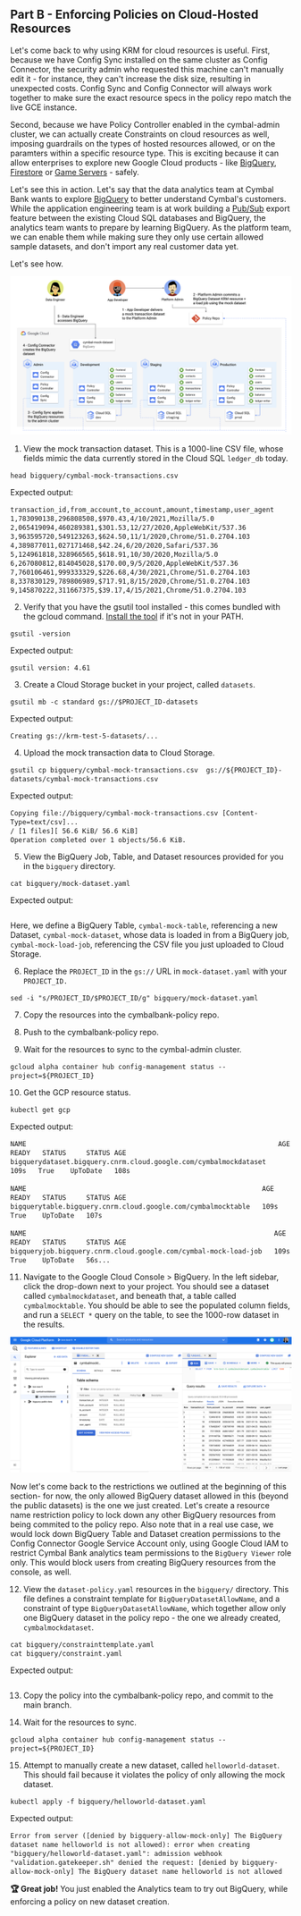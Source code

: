 
## Part B - Enforcing Policies on Cloud-Hosted Resources 

Let's come back to why using KRM for cloud resources is useful. First, because we have Config Sync installed on the same cluster as Config Connector, the security admin who requested this machine can't manually edit it - for instance, they can't increase the disk size, resulting in unexpected costs. Config Sync and Config Connector will always work together to make sure the exact resource specs in the policy repo match the live GCE instance. 

Second, because we have Policy Controller enabled in the cymbal-admin cluster, we can actually create Constraints on cloud resources as well, imposing guardrails on the types of hosted resources allowed, or on the paramters within a specific resource type. This is exciting because it can allow enterprises to explore new Google Cloud products - like [BigQuery](https://cloud.google.com/config-connector/docs/reference/resource-docs/bigquery/bigquerytable), [Firestore](https://cloud.google.com/config-connector/docs/reference/resource-docs/firestore/firestoreindex) or [Game Servers](https://cloud.google.com/config-connector/docs/reference/resource-docs/gameservices/gameservicesrealm) - safely. 

Let's see this in action. Let's say that the data analytics team at Cymbal Bank wants to explore [BigQuery](https://cloud.google.com/bigquery/docs/introduction) to better understand Cymbal's customers. While the application engineering team is at work building a [Pub/Sub](https://cloud.google.com/dataflow/docs/guides/templates/provided-streaming#cloudpubsubsubscriptiontobigquery) export feature between the existing Cloud SQL databases and BigQuery, the analytics team wants to prepare by learning BigQuery. As the platform team, we can enable them while making sure they only use certain allowed sample datasets, and don't import any real customer data yet. 

Let's see how. 

![screenshot](screenshots/bigquery-workflow.jpg)


1. View the mock transaction dataset. This is a 1000-line CSV file, whose fields mimic the data currently stored in the Cloud SQL `ledger_db` today. 

```
head bigquery/cymbal-mock-transactions.csv 
```

Expected output: 

```
transaction_id,from_account,to_account,amount,timestamp,user_agent
1,783090138,296808508,$970.43,4/10/2021,Mozilla/5.0
2,065419094,460289381,$301.53,12/27/2020,AppleWebKit/537.36
3,963595720,549123263,$624.50,11/1/2020,Chrome/51.0.2704.103
4,389877011,027171468,$42.24,6/20/2020,Safari/537.36
5,124961818,328966565,$618.91,10/30/2020,Mozilla/5.0
6,267080812,814045028,$170.00,9/5/2020,AppleWebKit/537.36
7,760106461,999333329,$226.68,4/30/2021,Chrome/51.0.2704.103
8,337830129,789806989,$717.91,8/15/2020,Chrome/51.0.2704.103
9,145870222,311667375,$39.17,4/15/2021,Chrome/51.0.2704.103
```

2. Verify that you have the gsutil tool installed - this comes bundled with the gcloud command. [Install the tool](https://cloud.google.com/storage/docs/gsutil_install) if it's not in your PATH. 

```
gsutil -version 
```

Expected output: 

```
gsutil version: 4.61
```

3. Create a Cloud Storage bucket in your project, called `datasets`. 

```
gsutil mb -c standard gs://$PROJECT_ID-datasets
```

Expected output: 

```
Creating gs://krm-test-5-datasets/...
```

4. Upload the mock transaction data to Cloud Storage. 

```
gsutil cp bigquery/cymbal-mock-transactions.csv  gs://${PROJECT_ID}-datasets/cymbal-mock-transactions.csv
```

Expected output: 

```
Copying file://bigquery/cymbal-mock-transactions.csv [Content-Type=text/csv]...
/ [1 files][ 56.6 KiB/ 56.6 KiB]
Operation completed over 1 objects/56.6 KiB.
```

5. View the BigQuery Job, Table, and Dataset resources provided for you in the `bigquery` directory. 

```
cat bigquery/mock-dataset.yaml 
```

Expected output: 

```

```

Here, we define a BigQuery Table, `cymbal-mock-table`, referencing a new Dataset, `cymbal-mock-dataset`, whose data is loaded in from a BigQuery job, `cymbal-mock-load-job`, referencing the CSV file you just uploaded to Cloud Storage. 

6. Replace the `PROJECT_ID` in the `gs://` URL in `mock-dataset.yaml` with your `PROJECT_ID.`

```
sed -i "s/PROJECT_ID/$PROJECT_ID/g" bigquery/mock-dataset.yaml 
```

7. Copy the resources into the cymbalbank-policy repo. 

8. Push to the cymbalbank-policy repo. 

9.  Wait for the resources to sync to the cymbal-admin cluster. 

```
gcloud alpha container hub config-management status --project=${PROJECT_ID}
```

10. Get the GCP resource status. 

```
kubectl get gcp
```

Expected output: 

```
NAME                                                               AGE    READY   STATUS     STATUS AGE
bigquerydataset.bigquery.cnrm.cloud.google.com/cymbalmockdataset   109s   True    UpToDate   108s

NAME                                                           AGE    READY   STATUS     STATUS AGE
bigquerytable.bigquery.cnrm.cloud.google.com/cymbalmocktable   109s   True    UpToDate   107s

NAME                                                              AGE    READY   STATUS     STATUS AGE
bigqueryjob.bigquery.cnrm.cloud.google.com/cymbal-mock-load-job   109s   True    UpToDate   56s...
```

11. Navigate to the Google Cloud Console > BigQuery. In the left sidebar, click the drop-down next to your project. You should see a dataset called `cymbalmockdataset`, and beneath that, a table called `cymbalmocktable`. You should be able to see the populated column fields, and run a `SELECT *` query on the table, to see the 1000-row dataset in the results. 

![screenshot](screenshots/bigquery-console.png)

Now let's come back to the restrictions we outlined at the beginning of this section- for now, the only allowed BigQuery dataset allowed in this (beyond the public datasets) is the one we just created. Let's create a resource name restriction policy to lock down any other BigQuery resources from being commited to the policy repo. Also note that in a real use case, we would lock down BigQuery Table and Dataset creation permissions to the Config Connector Google Service Account only, using Google Cloud IAM to restrict Cymbal Bank analytics team permissions to the `BigQuery Viewer` role only. This would block users from creating BigQuery resources from the console, as well. 

12. View the `dataset-policy.yaml` resources in the `bigquery/` directory. This file defines a constraint template for `BigQueryDatasetAllowName`, and a constraint of type `BigQueryDatasetAllowName`, which together allow only one BigQuery dataset in the policy repo - the one we already created, `cymbalmockdataset`. 

```
cat bigquery/constrainttemplate.yaml
cat bigquery/constraint.yaml
```

Expected output: 

```

```

13. Copy the policy into the cymbalbank-policy repo, and commit to the main branch. 

14. Wait for the resources to sync. 

```
gcloud alpha container hub config-management status --project=${PROJECT_ID}
```

15. Attempt to manually create a new dataset, called `helloworld-dataset`. This should fail because it violates the policy of only allowing the mock dataset. 

```
kubectl apply -f bigquery/helloworld-dataset.yaml 
```

Expected output: 

```
Error from server ([denied by bigquery-allow-mock-only] The BigQuery dataset name helloworld is not allowed): error when creating "bigquery/helloworld-dataset.yaml": admission webhook "validation.gatekeeper.sh" denied the request: [denied by bigquery-allow-mock-only] The BigQuery dataset name helloworld is not allowed
```

**🏆 Great job!** You just enabled the Analytics team to try out BigQuery, while enforcing a policy on new dataset creation. 

